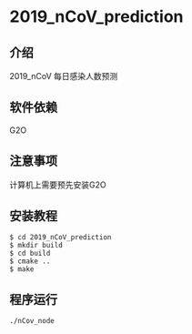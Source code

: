 # 2019_nCoV_prediction

## 介绍
2019_nCoV 每日感染人数预测

## 软件依赖
G2O

## 注意事项
计算机上需要预先安装G2O 

## 安装教程
```
$ cd 2019_nCoV_prediction
$ mkdir build
$ cd build
$ cmake ..
$ make
```
## 程序运行
```
./nCov_node
```